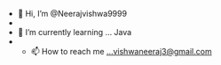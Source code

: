 - 👋 Hi, I’m @Neerajvishwa9999
- 
- 🌱 I’m currently learning ... Java
- - 📫 How to reach me ...vishwaneeraj3@gmail.com
<!---
Neerajvishwa9999/Neerajvishwa9999 is a ✨ special ✨ repository because its `README.md` (this file) appears on your GitHub profile.
You can click the Preview link to take a look at your changes.
--->
